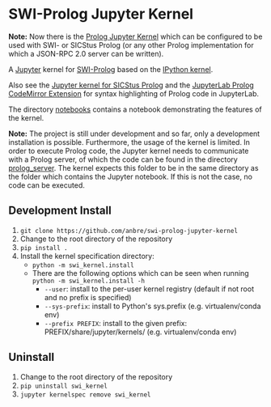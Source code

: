 
# SWI-Prolog Jupyter Kernel

**Note:** Now there is the [Prolog Jupyter Kernel](https://github.com/anbre/prolog-jupyter-kernel) which can be configured to be used with SWI- or SICStus Prolog (or any other Prolog implementation for which a JSON-RPC 2.0 server can be written).

A [Jupyter](https://jupyter.org/) kernel for [SWI-Prolog](https://www.swi-prolog.org/) based on the [IPython kernel](https://github.com/ipython/ipykernel).

Also see the [Jupyter kernel for SICStus Prolog](https://github.com/anbre/sicstus-prolog-jupyter-kernel) and the [JupyterLab Prolog CodeMirror Extension](https://github.com/anbre/jupyterlab-prolog-codemirror-extension) for syntax highlighting of Prolog code in JupyterLab.

The directory [notebooks](./notebooks) contains a notebook demonstrating the features of the kernel.

**Note:** The project is still under development and so far, only a development installation is possible.
Furthermore, the usage of the kernel is limited. In order to execute Prolog code, the Jupyter kernel needs to communicate with a Prolog server, of which the code can be found in the directory [prolog_server](./prolog_server). The kernel expects this folder to be in the same directory as the folder which contains the Jupyter notebook. If this is not the case, no code can be executed.

## Development Install

1. `git clone https://github.com/anbre/swi-prolog-jupyter-kernel`
2. Change to the root directory of the repository
3. `pip install .`
4. Install the kernel specification directory:
    - `python -m swi_kernel.install`
    - There are the following options which can be seen when running `python -m swi_kernel.install -h`
      - `--user`: install to the per-user kernel registry (default if not root and no prefix is specified)
      - `--sys-prefix`: install to Python's sys.prefix (e.g. virtualenv/conda env)
      - `--prefix PREFIX`: install to the given prefix: PREFIX/share/jupyter/kernels/ (e.g. virtualenv/conda env)


## Uninstall

1. Change to the root directory of the repository
2. `pip uninstall swi_kernel`
3. `jupyter kernelspec remove swi_kernel`
